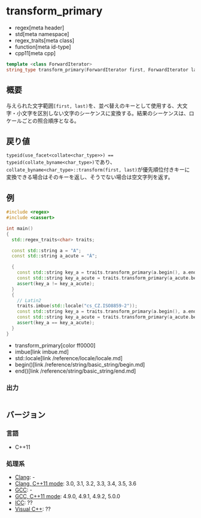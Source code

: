 # transform_primary
* regex[meta header]
* std[meta namespace]
* regex_traits[meta class]
* function[meta id-type]
* cpp11[meta cpp]

```cpp
template <class ForwardIterator>
string_type transform_primary(ForwardIterator first, ForwardIterator last) const;
```


## 概要
与えられた文字範囲`[first, last)`を、並べ替えのキーとして使用する、大文字・小文字を区別しない文字のシーケンスに変換する。結果のシーケンスは、ロケールごとの照合順序となる。


## 戻り値
`typeid(use_facet<collate<char_type>>) == typeid(collate_byname<char_type>)`であり、`collate_byname<char_type>::transform(first, last)`が優先順位付きキーに変換できる場合はそのキーを返し、そうでない場合は空文字列を返す。


## 例
```cpp example
#include <regex>
#include <cassert>

int main()
{
  std::regex_traits<char> traits;

  const std::string a = "A";
  const std::string a_acute = "Á";

  {
    const std::string key_a = traits.transform_primary(a.begin(), a.end());
    const std::string key_a_acute = traits.transform_primary(a_acute.begin(), a_acute.end());
    assert(key_a != key_a_acute);
  }
  {
    // Latin2
    traits.imbue(std::locale("cs_CZ.ISO8859-2"));
    const std::string key_a = traits.transform_primary(a.begin(), a.end());
    const std::string key_a_acute = traits.transform_primary(a_acute.begin(), a_acute.end());
    assert(key_a == key_a_acute);
  }
}
```
* transform_primary[color ff0000]
* imbue[link imbue.md]
* std::locale[link /reference/locale/locale.md]
* begin()[link /reference/string/basic_string/begin.md]
* end()[link /reference/string/basic_string/end.md]

### 出力
```
```


## バージョン
### 言語
- C++11

### 処理系
- [Clang](/implementation.md#clang): -
- [Clang, C++11 mode](/implementation.md#clang): 3.0, 3.1, 3.2, 3.3, 3.4, 3.5, 3.6
- [GCC](/implementation.md#gcc): -
- [GCC, C++11 mode](/implementation.md#gcc): 4.9.0, 4.9.1, 4.9.2, 5.0.0
- [ICC](/implementation.md#icc): ??
- [Visual C++](/implementation.md#visual_cpp): ??

